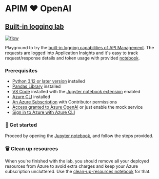 # APIM ❤️ OpenAI

## [Built-in logging lab](built-in-logging.ipynb)

[![flow](../../images/built-in-logging.gif)](built-in-logging.ipynb)

Playground to try the [built-in logging capabilities of API Management](https://learn.microsoft.com/azure/api-management/observability). The requests are logged into Application Insights and it's easy to track request/response details and token usage with provided [notebook](openai-usage-analysis-workbook.json).

### Prerequisites

- [Python 3.12 or later version](https://www.python.org/) installed
- [Pandas Library](https://pandas.pydata.org) installed
- [VS Code](https://code.visualstudio.com/) installed with the [Jupyter notebook extension](https://marketplace.visualstudio.com/items?itemName=ms-toolsai.jupyter) enabled
- [Azure CLI](https://learn.microsoft.com/cli/azure/install-azure-cli) installed
- [An Azure Subscription](https://azure.microsoft.com/free/) with Contributor permissions
- [Access granted to Azure OpenAI](https://aka.ms/oai/access) or just enable the mock service
- [Sign in to Azure with Azure CLI](https://learn.microsoft.com/cli/azure/authenticate-azure-cli-interactively)

### 🚀 Get started

Proceed by opening the [Jupyter notebook](built-in-logging.ipynb), and follow the steps provided.

### 🗑️ Clean up resources

When you're finished with the lab, you should remove all your deployed resources from Azure to avoid extra charges and keep your Azure subscription uncluttered.
Use the [clean-up-resources notebook](clean-up-resources.ipynb) for that.
